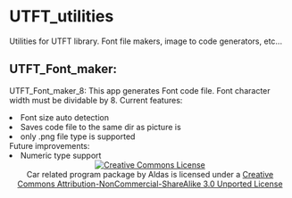 UTFT_utilities
==============

Utilities for UTFT library. Font file makers, image to code generators, etc...



UTFT_Font_maker:
----------------
UTFT_Font_maker_8:
This app generates Font code file. Font character width must be dividable by 8.
Current features:
<li>Font size auto detection</li>
<li>Saves code file to the same dir as picture is</li>
<li>only .png file type is supported</li>
Future improvements:
<li>Numeric type support</li>


<center><a rel="license" href="http://creativecommons.org/licenses/by-nc-sa/3.0/deed.en_US"><img alt="Creative Commons License" style="border-width:0" src="http://i.creativecommons.org/l/by-nc-sa/3.0/88x31.png" /></a><br /><span xmlns:dct="http://purl.org/dc/terms/" property="dct:title">Car related program package</span> by <span xmlns:cc="http://creativecommons.org/ns#" property="cc:attributionName">Aldas</span> is licensed under a <a rel="license" href="http://creativecommons.org/licenses/by-nc-sa/3.0/deed.en_US">Creative Commons Attribution-NonCommercial-ShareAlike 3.0 Unported License</a></center>
